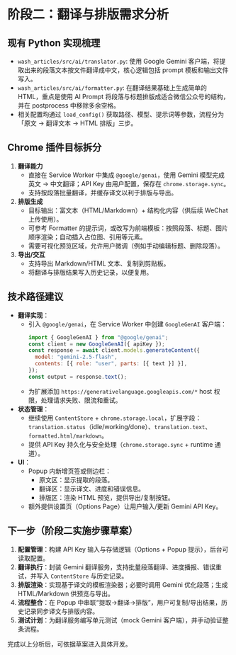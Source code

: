 # 阶段二：翻译与排版需求分析

## 现有 Python 实现梳理
- `wash_articles/src/ai/translator.py`: 使用 Google Gemini 客户端，将提取出来的段落文本按文件翻译成中文，核心逻辑包括 prompt 模板和输出文件写入。
- `wash_articles/src/ai/formatter.py`: 在翻译结果基础上生成简单的 HTML，重点是使用 AI Prompt 将段落与标题排版成适合微信公众号的结构，并在 postprocess 中移除多余空格。
- 相关配置均通过 `load_config()` 获取路径、模型、提示词等参数，流程分为「原文 → 翻译文本 → HTML 排版」三步。

## Chrome 插件目标拆分
1. **翻译能力**
   - 直接在 Service Worker 中集成 `@google/genai`，使用 Gemini 模型完成英文 → 中文翻译；API Key 由用户配置，保存在 `chrome.storage.sync`。
   - 支持按段落批量翻译，并缓存译文以利于排版与导出。
2. **排版生成**
   - 目标输出：富文本（HTML/Markdown）+ 结构化内容（供后续 WeChat 上传使用）。  
   - 可参考 Formatter 的提示词，或改写为前端模板：按照段落、标题、图片顺序渲染；自动插入占位图、引用等元素。
   - 需要可视化预览区域，允许用户微调（例如手动编辑标题、删除段落）。
3. **导出/交互**
   - 支持导出 Markdown/HTML 文本、复制到剪贴板。  
   - 将翻译与排版结果写入历史记录，以便复用。

## 技术路径建议
- **翻译实现**：  
  - 引入 `@google/genai`，在 Service Worker 中创建 `GoogleGenAI` 客户端：  
    ```js
    import { GoogleGenAI } from "@google/genai";
    const client = new GoogleGenAI({ apiKey });
    const response = await client.models.generateContent({
      model: "gemini-2.5-flash",
      contents: [{ role: "user", parts: [{ text }] }],
    });
    const output = response.text();
    ```  
  - 为扩展添加 `https://generativelanguage.googleapis.com/*` host 权限，处理请求失败、限流和重试。
- **状态管理**：  
  - 继续使用 `ContentStore` + `chrome.storage.local`，扩展字段：`translation.status`（idle/working/done）、`translation.text`、`formatted.html/markdown`。  
  - 提供 API Key 持久化与安全处理（`chrome.storage.sync` + runtime 通道）。
- **UI**：  
  - Popup 内新增页签或侧边栏：  
    - 原文区：显示提取的段落。  
    - 翻译区：显示译文、进度和错误信息。  
    - 排版区：渲染 HTML 预览，提供导出/复制按钮。  
  - 额外提供设置页（Options Page）让用户输入/更新 Gemini API Key。

## 下一步（阶段二实施步骤草案）
1. **配置管理**：构建 API Key 输入与存储逻辑（Options + Popup 提示），后台可读取配置。
2. **翻译执行**：封装 Gemini 翻译服务，支持批量段落翻译、进度播报、错误重试，并写入 `ContentStore` 与历史记录。
3. **排版渲染**：实现基于译文的模板渲染器；必要时调用 Gemini 优化段落；生成 HTML/Markdown 供预览与导出。
4. **流程整合**：在 Popup 中串联“提取→翻译→排版”，用户可复制/导出结果，历史记录同步译文与排版内容。
5. **测试计划**：为翻译服务编写单元测试（mock Gemini 客户端），并手动验证整条流程。

完成以上分析后，可依据草案进入具体开发。

